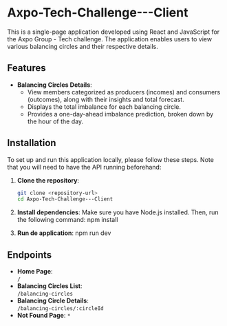 # Axpo-Tech-Challenge---Client

This is a single-page application developed using React and JavaScript for the Axpo Group - Tech challenge. The application enables users to view various balancing circles and their respective details.

## Features

- **Balancing Circles Details**: 
  - View members categorized as producers (incomes) and consumers (outcomes), along with their insights and total forecast.
  - Displays the total imbalance for each balancing circle.
  - Provides a one-day-ahead imbalance prediction, broken down by the hour of the day.

## Installation

To set up and run this application locally, please follow these steps. Note that you will need to have the API running beforehand:

1. **Clone the repository**:
   ```bash
   git clone <repository-url>
   cd Axpo-Tech-Challenge---Client

2. **Install dependencies**: Make sure you have Node.js installed. Then, run the following command:
    npm install

3. **Run de application**:
    npm run dev

## Endpoints

- **Home Page**:  
  `/` 
- **Balancing Circles List**:  
  `/balancing-circles`
- **Balancing Circle Details**:  
  `/balancing-circles/:circleId` 
- **Not Found Page**:
  `*`